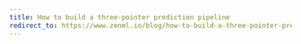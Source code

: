 ```yaml
---
title: How to build a three-pointer prediction pipeline
redirect_to: https://www.zenml.io/blog/how-to-build-a-three-pointer-prediction-pipeline
---
```

